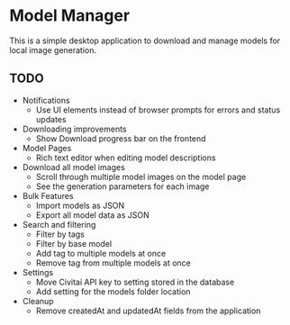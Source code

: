 # Model Manager
This is a simple desktop application to download and manage models for local image generation.

## TODO
- Notifications
    - Use UI elements instead of browser prompts for errors and status updates
- Downloading improvements
    - Show Download progress bar on the frontend
- Model Pages
    - Rich text editor when editing model descriptions
- Download all model images
    - Scroll through multiple model images on the model page
    - See the generation parameters for each image
- Bulk Features
    - Import models as JSON
    - Export all model data as JSON
- Search and filtering
    - Filter by tags
    - Filter by base model
    - Add tag to multiple models at once
    - Remove tag from multiple models at once
- Settings
    - Move Civitai API key to setting stored in the database
    - Add setting for the models folder location
- Cleanup
    - Remove createdAt and updatedAt fields from the application